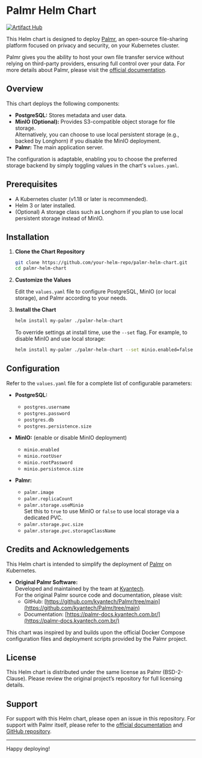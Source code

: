 # Palmr Helm Chart

[![Artifact Hub](https://img.shields.io/endpoint?url=https://artifacthub.io/badge/repository/KG-khangelani/palmr-helm)](https://artifacthub.io/packages/search?repo=palmr-helm)

This Helm chart is designed to deploy [Palmr](https://github.com/kyantech/Palmr/tree/main), an open-source file-sharing platform focused on privacy and security, on your Kubernetes cluster.

Palmr gives you the ability to host your own file transfer service without relying on third-party providers, ensuring full control over your data. For more details about Palmr, please visit the [official documentation](https://palmr-docs.kyantech.com.br/).

## Overview

This chart deploys the following components:

- **PostgreSQL:** Stores metadata and user data.
- **MinIO (Optional):** Provides S3-compatible object storage for file storage.  
  Alternatively, you can choose to use local persistent storage (e.g., backed by Longhorn) if you disable the MinIO deployment.
- **Palmr:** The main application server.

The configuration is adaptable, enabling you to choose the preferred storage backend by simply toggling values in the chart's `values.yaml`.

## Prerequisites

- A Kubernetes cluster (v1.18 or later is recommended).
- Helm 3 or later installed.
- (Optional) A storage class such as Longhorn if you plan to use local persistent storage instead of MinIO.

## Installation

1. **Clone the Chart Repository**

   ```bash
   git clone https://github.com/your-helm-repo/palmr-helm-chart.git
   cd palmr-helm-chart
   ```

2. **Customize the Values**

   Edit the `values.yaml` file to configure PostgreSQL, MinIO (or local storage), and Palmr according to your needs.

3. **Install the Chart**

   ```bash
   helm install my-palmr ./palmr-helm-chart
   ```

   To override settings at install time, use the `--set` flag. For example, to disable MinIO and use local storage:

   ```bash
   helm install my-palmr ./palmr-helm-chart --set minio.enabled=false --set palmr.storage.useMinio=false
   ```

## Configuration

Refer to the `values.yaml` file for a complete list of configurable parameters:

- **PostgreSQL:**
    - `postgres.username`
    - `postgres.password`
    - `postgres.db`
    - `postgres.persistence.size`

- **MinIO:** (enable or disable MinIO deployment)
    - `minio.enabled`
    - `minio.rootUser`
    - `minio.rootPassword`
    - `minio.persistence.size`

- **Palmr:**
    - `palmr.image`
    - `palmr.replicaCount`
    - `palmr.storage.useMinio`  
      Set this to `true` to use MinIO or `false` to use local storage via a dedicated PVC.
    - `palmr.storage.pvc.size`
    - `palmr.storage.pvc.storageClassName`


## Credits and Acknowledgements

This Helm chart is intended to simplify the deployment of [Palmr](https://github.com/kyantech/Palmr/tree/main) on Kubernetes.

- **Original Palmr Software:**  
  Developed and maintained by the team at [Kyantech](https://github.com/kyantech/Palmr).  
  For the original Palmr source code and documentation, please visit:
    - GitHub: [https://github.com/kyantech/Palmr/tree/main](https://github.com/kyantech/Palmr/tree/main)
    - Documentation: [https://palmr-docs.kyantech.com.br/](https://palmr-docs.kyantech.com.br/)

This chart was inspired by and builds upon the official Docker Compose configuration files and deployment scripts provided by the Palmr project.

## License

This Helm chart is distributed under the same license as Palmr (BSD-2-Clause). Please review the original project’s repository for full licensing details.

## Support

For support with this Helm chart, please open an issue in this repository. For support with Palmr itself, please refer to the [official documentation](https://palmr-docs.kyantech.com.br/) and [GitHub repository](https://github.com/kyantech/Palmr/tree/main).

---

Happy deploying!
